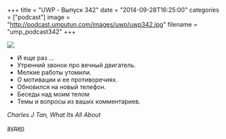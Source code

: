 +++
title = "UWP - Выпуск 342"
date = "2014-09-28T16:25:00"
categories = ["podcast"]
image = "http://podcast.umputun.com/images/uwp/uwp342.jpg"
filename = "ump_podcast342"
+++

![](https://podcast.umputun.com/images/uwp/uwp342.jpg)

- И еще раз ...
- Утренний звонок про вечный двигатель.
- Мелкие работы утомили.
- О мотивации и ее противоречиях.
- Обновился на новый телефон.
- Беседы над моим телом
- Темы и вопросы из ваших комментариев.

_Charles J Tan, What Its All About_

[аудио](https://podcast.umputun.com/media/ump_podcast342.mp3)

<audio src="https://podcast.umputun.com/media/ump_podcast342.mp3" preload="none"></audio>